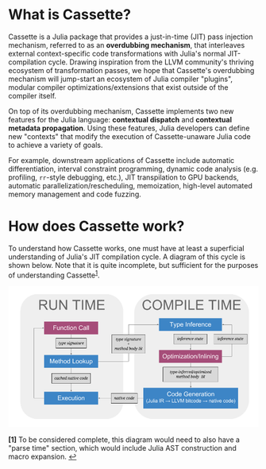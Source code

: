# What is Cassette?

Cassette is a Julia package that provides a just-in-time (JIT) pass injection mechanism,
referred to as an **overdubbing mechanism**, that interleaves external context-specific
code transformations with Julia's normal JIT-compilation cycle. Drawing inspiration from the
LLVM community's thriving ecosystem of transformation passes, we hope that Cassette's
overdubbing mechanism will jump-start an ecosystem of Julia compiler "plugins", modular
compiler optimizations/extensions that exist outside of the compiler itself.

On top of its overdubbing mechanism, Cassette implements two new features for the Julia
language: **contextual dispatch** and **contextual metadata propagation**. Using these
features, Julia developers can define new "contexts" that modify the execution of
Cassette-unaware Julia code to achieve a variety of goals.

For example, downstream applications of Cassette include automatic differentiation, interval
constraint programming, dynamic code analysis (e.g. profiling, `rr`-style debugging, etc.),
JIT transpilation to GPU backends, automatic parallelization/rescheduling, memoization,
high-level automated memory management and code fuzzing.

# How does Cassette work?

To understand how Cassette works, one must have at least a superficial understanding of
Julia's JIT compilation cycle. A diagram of this cycle is shown below. Note that it is
quite incomplete, but sufficient for the purposes of understanding Cassette<sup id="f1-anchor">[1](#f1)</sup>.

![Compilation Cycle](compile-cycle.png)

<b id="f1">[1]</b> To be considered complete, this diagram would need to also have a "parse time" section,
which would include Julia AST construction and macro expansion. [↩](#f1-anchor)
